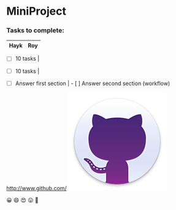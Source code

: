 # MiniProject

### Tasks to complete:

Hayk | Roy
-----------|----------
- [ ] 10 tasks 
	| 
- [ ] 10 tasks
	|
- [ ] Answer first section | - [ ] Answer second section (workflow)



http://www.github.com/ 
![GitHub Logo](/images/giticon.png)

:grinning: :smile: :heart_eyes: :stuck_out_tongue: :cowboy_hat_face: